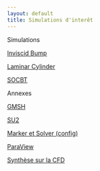 ```yaml
---
layout: default
title: Simulations d'interêt
---
```


Simulations

[Inviscid Bump](./simulations/inviscid_bump.html)

[Laminar Cylinder](./simulations/laminar_cylinder.html)

[SOCBT](./simulations/SOCBT.html)

Annexes

[GMSH](./annexes/gmsh)

[SU2](./annexes/su2)

[Marker et Solver (config)](./annexes/marker%20et%20solver%20(cfg).md)

[ParaView](./annexes/paraview)

[Synthèse sur la CFD](./annexes/synthese_CFD)
